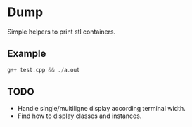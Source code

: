 Dump
====

Simple helpers to print stl containers.

Example
-------

```cpp
g++ test.cpp && ./a.out
```

TODO
----

- Handle single/multiligne display according terminal width.
- Find how to display classes and instances.